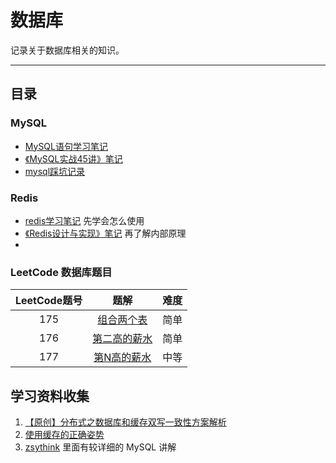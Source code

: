 # 数据库

记录关于数据库相关的知识。

---

## 目录

### MySQL

- [MySQL语句学习笔记](MySQL/MySQL语句学习笔记.md)
- [《MySQL实战45讲》笔记](MySQL/《MySQL实战45讲》笔记.md)
- [mysql踩坑记录](MySQL/mysql踩坑记录.md)

### Redis

- [redis学习笔记](Redis/redis学习笔记.md)  先学会怎么使用
- [《Redis设计与实现》笔记](Redis/《Redis设计与实现》笔记.md) 再了解内部原理
- 

### LeetCode 数据库题目

| LeetCode题号 |                   题解                   | 难度 |
| :----------: | :--------------------------------------: | :--: |
|     175      |   [组合两个表](LeetCode/组合两个表.md)   | 简单 |
|     176      | [第二高的薪水](LeetCode/第二高的薪水.md) | 简单 |
|     177      |  [第N高的薪水](LeetCode/第N高的薪水.md)  | 中等 |






## 学习资料收集


1. [【原创】分布式之数据库和缓存双写一致性方案解析](https://www.cnblogs.com/rjzheng/p/9041659.html)
2. [使用缓存的正确姿势](https://juejin.im/post/5af5b2c36fb9a07ac65318bd)
3. [zsythink](http://www.zsythink.net/) 里面有较详细的 MySQL 讲解 